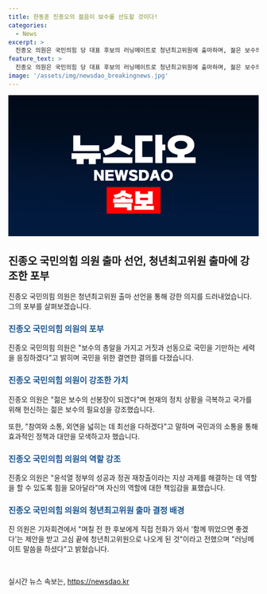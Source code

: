 ```yaml
---
title: 한동훈 진종오의 젊음이 보수를 선도할 것이다!
categories:
  - News
excerpt: >
  진종오 의원은 국민의힘 당 대표 후보의 러닝메이트로 청년최고위원에 출마하며, 젊은 보수의 선봉장이 될 것이라고 밝혔다. 그는 보수의 총알로 거짓과 선동으로 국민을 기만하는 세력을 응징하고, 젊은 보수는 나이가 아니라 미래의 희망을 주는 것이라며 참여와 소통으로 국민을 안심시키는 것이 중요하다고 강조했다. 또한, 윤석열 정부의 성공과 정권 재창출을 위해 힘을 모으고, 당원과 소통하는 정당을 만들겠다고 전했다.
feature_text: >
  진종오 의원은 국민의힘 당 대표 후보의 러닝메이트로 청년최고위원에 출마하며, 젊은 보수의 선봉장이 될 것이라고 밝혔다. 그는 보수의 총알로 거짓과 선동으로 국민을 기만하는 세력을 응징하고, 젊은 보수는 나이가 아니라 미래의 희망을 주는 것이라며 참여와 소통으로 국민을 안심시키는 것이 중요하다고 강조했다. 또한, 윤석열 정부의 성공과 정권 재창출을 위해 힘을 모으고, 당원과 소통하는 정당을 만들겠다고 전했다.
image: '/assets/img/newsdao_breakingnews.jpg'
---
```


<p><img src="/assets/img/newsdao_breakingnews.jpg" alt="implanttips 속보" /></p>

<h2 data-ke-size="size26">진종오 국민의힘 의원 출마 선언, 청년최고위원 출마에 강조한 포부</h2>

<p data-ke-size="size16">진종오 국민의힘 의원은 청년최고위원 출마 선언을 통해 강한 의지를 드러내었습니다. 그의 포부를 살펴보겠습니다.</p>

<h3><b><span style="color: #1a5490;">진종오 국민의힘 의원의 포부</span></b></h3>

<p data-ke-size="size16">진종오 국민의힘 의원은 "보수의 총알을 가지고 거짓과 선동으로 국민을 기만하는 세력을 응징하겠다"고 밝히며 국민을 위한 결연한 결의를 다졌습니다.</p>

<h3><b><span style="color: #1a5490;">진종오 국민의힘 의원이 강조한 가치</span></b></h3>

<p data-ke-size="size16">진종오 의원은 "젊은 보수의 선봉장이 되겠다"며 현재의 정치 상황을 극복하고 국가를 위해 헌신하는 젊은 보수의 필요성을 강조했습니다.</p>

<p data-ke-size="size16">또한, "참여와 소통, 외연을 넓히는 데 최선을 다하겠다"고 말하며 국민과의 소통을 통해 효과적인 정책과 대안을 모색하고자 했습니다.</p>

<h3><b><span style="color: #1a5490;">진종오 국민의힘 의원의 역할 강조</span></b></h3>

<p data-ke-size="size16">진종오 의원은 "윤석열 정부의 성공과 정권 재창출이라는 지상 과제를 해결하는 데 역할을 할 수 있도록 힘을 모아달라"며 자신의 역할에 대한 책임감을 표했습니다.</p>

<h3><b><span style="color: #1a5490;">진종오 국민의힘 의원의 청년최고위원 출마 결정 배경</span></b></h3>

<p data-ke-size="size16">진 의원은 기자회견에서 "며칠 전 한 후보에게 직접 전화가 와서 '함께 뛰었으면 좋겠다'는 제안을 받고 고심 끝에 청년최고위원으로 나오게 된 것"이라고 전했으며 "러닝메이트 말씀을 하셨다"고 밝혔습니다.</p>

<p data-ke-size="size16">&nbsp;</p>
실시간 뉴스 속보는, <a href="https://newsdao.kr" rel="dofollow">https://newsdao.kr</a>



